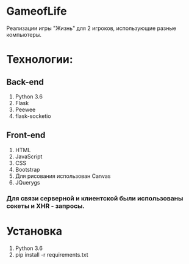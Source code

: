 # GameofLife
Реализации игры "Жизнь" для 2 игроков, использующие разные компьютеры.
# Технологии:
## Back-end
1. Python 3.6
2. Flask
3. Peewee
4. flask-socketio
## Front-end
1. HTML
2. JavaScript
3. CSS
4. Bootstrap
5. Для рисования использован Canvas
6. JQuerygs
### Для связи серверной и клиентской были использованы сокеты и XHR - запросы.
# Установка
1. Python 3.6
2. pip install -r requirements.txt
